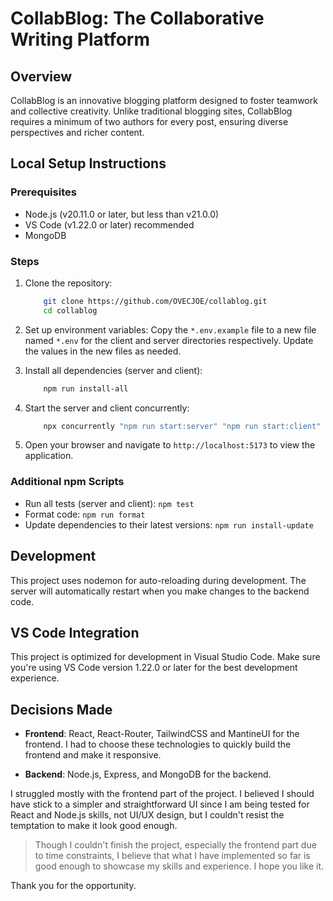 # CollabBlog: The Collaborative Writing Platform

## Overview

CollabBlog is an innovative blogging platform designed to foster teamwork and collective creativity. Unlike traditional blogging sites, CollabBlog requires a minimum of two authors for every post, ensuring diverse perspectives and richer content.

## Local Setup Instructions

### Prerequisites

- Node.js (v20.11.0 or later, but less than v21.0.0)
- VS Code (v1.22.0 or later) recommended
- MongoDB

### Steps

1. Clone the repository:
    
    ```bash
        git clone https://github.com/OVECJOE/collablog.git
        cd collablog
    ```

2. Set up environment variables:
Copy the `*.env.example` file to a new file named `*.env` for the client and server directories respectively. Update the values in the new files as needed.

3. Install all dependencies (server and client):
    
    ```bash
        npm run install-all
    ```

4. Start the server and client concurrently:
    
    ```bash
        npx concurrently "npm run start:server" "npm run start:client"
    ```

6. Open your browser and navigate to `http://localhost:5173` to view the application.

### Additional npm Scripts

- Run all tests (server and client): `npm test`
- Format code: `npm run format`
- Update dependencies to their latest versions: `npm run install-update`

## Development

This project uses nodemon for auto-reloading during development. The server will automatically restart when you make changes to the backend code.

## VS Code Integration

This project is optimized for development in Visual Studio Code. Make sure you're using VS Code version 1.22.0 or later for the best development experience.

## Decisions Made

- **Frontend**: React, React-Router, TailwindCSS and MantineUI for the frontend. I had to choose these technologies to quickly build the frontend and make it responsive.

- **Backend**: Node.js, Express, and MongoDB for the backend.

I struggled mostly with the frontend part of the project. I believed I should have stick to a simpler and straightforward UI since I am being tested for React and Node.js skills, not UI/UX design, but I couldn't resist the temptation to make it look good enough.

> Though I couldn't finish the project, especially the frontend part due to time constraints, I believe that what I have implemented so far is good enough to showcase my skills and experience. I hope you like it.

Thank you for the opportunity.
